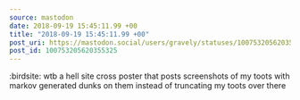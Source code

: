 ```yaml
---
source: mastodon
date: 2018-09-19 15:45:11.99 +00
title: "2018-09-19 15:45:11.99 +00"
post_uri: https://mastodon.social/users/gravely/statuses/100753205620355325
post_id: 100753205620355325
---
```

:birdsite: wtb a hell site cross poster that posts screenshots of my toots with markov generated dunks on them instead of truncating my toots over there


